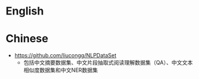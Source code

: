 
# English



# Chinese


- https://github.com/liucongg/NLPDataSet
  - 包括中文摘要数据集、中文片段抽取式阅读理解数据集（QA）、中文文本相似度数据集和中文NER数据集